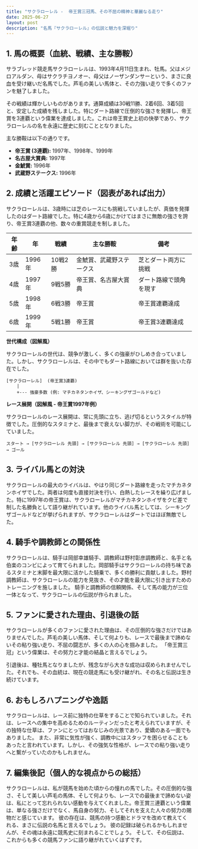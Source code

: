 ```yaml
---
title: "サクラローレル -  帝王賞三冠馬、その不屈の精神と華麗なる走り"
date: 2025-06-27
layout: post
description: "名馬『サクラローレル』の伝説と魅力を深堀り"
---
```


## 1. 馬の概要（血統、戦績、主な勝鞍）

サラブレッド競走馬サクラローレルは、1993年4月11日生まれ、牡馬。父はメジロアルダン、母はサクラチヨノオー、母父はノーザンダンサーという、まさに良血を受け継いだ名馬でした。芦毛の美しい馬体と、その力強い走りで多くのファンを魅了しました。

その戦績は輝かしいものがあります。通算成績は30戦11勝、2着6回、3着5回と、安定した成績を残しました。特にダート路線で圧倒的な強さを発揮し、帝王賞を3連覇という偉業を達成しました。これは帝王賞史上初の快挙であり、サクラローレルの名を永遠に歴史に刻むこととなりました。

主な勝鞍は以下の通りです。

* **帝王賞 (3連覇):** 1997年、1998年、1999年
* **名古屋大賞典:** 1997年
* **金鯱賞:** 1996年
* **武蔵野ステークス:** 1996年


## 2. 成績と活躍エピソード（図表があれば出力）

サクラローレルは、3歳時には芝のレースにも挑戦していましたが、真価を発揮したのはダート路線でした。特に4歳から6歳にかけてはまさに無敵の強さを誇り、帝王賞3連覇の他、数々の重賞競走を制しました。

| 年齢 | 年 | 戦績 | 主な勝鞍 | 備考 |
|---|---|---|---|---|
| 3歳 | 1996年 | 10戦2勝 | 金鯱賞、武蔵野ステークス | 芝とダート両方に挑戦 |
| 4歳 | 1997年 | 9戦5勝 | 帝王賞、名古屋大賞典 | ダート路線で頭角を現す |
| 5歳 | 1998年 | 6戦3勝 | 帝王賞 | 帝王賞連覇達成 |
| 6歳 | 1999年 | 5戦1勝 | 帝王賞 | 帝王賞3連覇達成 |


**世代構成（図解風）**

サクラローレルの世代は、競争が激しく、多くの強豪がひしめき合っていました。しかし、サクラローレルは、その中でもダート路線においては群を抜いた存在でした。

```
[サクラローレル]  (帝王賞3連覇)
    |
    +--- 強豪多数 (例: マチカネタンホイザ、シーキングザゴールドなど)
```

**レース展開（図解風 - 帝王賞1997年例）**

サクラローレルのレース展開は、常に先頭に立ち、逃げ切るというスタイルが特徴でした。圧倒的なスタミナと、最後まで衰えない脚力が、その戦術を可能にしていました。

```
スタート → [サクラローレル 先頭] → [サクラローレル 先頭] → [サクラローレル 先頭] → ゴール
```


## 3. ライバル馬との対決

サクラローレルの最大のライバルは、やはり同じダート路線を走ったマチカネタンホイザでした。両者は何度も直接対決を行い、白熱したレースを繰り広げました。特に1997年の帝王賞は、サクラローレルがマチカネタンホイザをクビ差で制した名勝負として語り継がれています。他のライバル馬としては、シーキングザゴールドなどが挙げられますが、サクラローレルはダートではほぼ無敵でした。


## 4. 騎手や調教師との関係性

サクラローレルは、騎手は岡部幸雄騎手、調教師は野村彰彦調教師と、名手と名伯楽のコンビによって育てられました。岡部騎手はサクラローレルの持ち味であるスタミナと末脚を最大限に活かした騎乗で、多くの勝利に貢献しました。野村調教師は、サクラローレルの能力を見抜き、その才能を最大限に引き出すためのトレーニングを施しました。  騎手と調教師の信頼関係、そして馬の能力が三位一体となって、サクラローレルの伝説が作られました。


## 5. ファンに愛された理由、引退後の話

サクラローレルが多くのファンに愛された理由は、その圧倒的な強さだけではありませんでした。芦毛の美しい馬体、そして何よりも、レースで最後まで諦めないその粘り強い走り、不屈の闘志が、多くの人の心を掴みました。  「帝王賞三冠」という偉業は、その努力と才能の結晶と言えるでしょう。

引退後は、種牡馬となりましたが、残念ながら大きな成功は収められませんでした。それでも、その血統は、現在の競走馬にも受け継がれ、その名と伝説は生き続けています。


## 6. おもしろハプニングや逸話

サクラローレルは、レース前に独特の仕草をすることで知られていました。それは、レースへの集中を高めるためのルーティンだったと考えられていますが、その独特な仕草は、ファンにとってはおなじみの光景であり、愛嬌のある一面でもありました。  また、非常に気性が強く、調教中にはスタッフを困らせることもあったと言われています。しかし、その強気な性格が、レースでの粘り強い走りへと繋がっていたのかもしれません。


## 7. 編集後記（個人的な視点からの総括）

サクラローレルは、私が競馬を始めた頃からの憧れの馬でした。その圧倒的な強さ、そして美しい芦毛の馬体、そして何よりも、レースでの最後まで諦めない姿は、私にとって忘れられない感動を与えてくれました。帝王賞三連覇という偉業は、単なる強さだけでなく、馬自身の努力、そしてそれを支えた人々の努力の賜物だと感じています。  彼の存在は、競馬の持つ感動とドラマを改めて教えてくれる、まさに伝説の名馬と言えるでしょう。  彼の記録は破られるかもしれませんが、その魂は永遠に競馬史に刻まれることでしょう。  そして、その伝説は、これからも多くの競馬ファンに語り継がれていくはずです。
